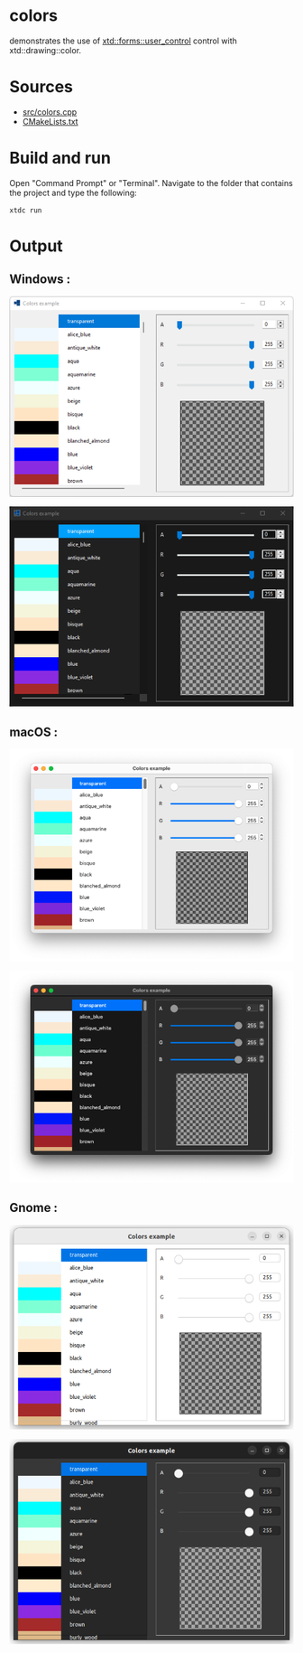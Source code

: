 # colors

demonstrates the use of [xtd::forms::user_control](../../../../src/xtd.forms/include/xtd/forms/user_control.h) control with xtd::drawing::color.

# Sources

* [src/colors.cpp](src/colors.cpp)
* [CMakeLists.txt](CMakeLists.txt)

# Build and run

Open "Command Prompt" or "Terminal". Navigate to the folder that contains the project and type the following:

```shell
xtdc run
```

# Output

## Windows :

![Screenshot](../../../../docs/pictures/examples/colors_w.png)

![Screenshot](../../../../docs/pictures/examples/colors_wd.png)

## macOS :

![Screenshot](../../../../docs/pictures/examples/colors_m.png)

![Screenshot](../../../../docs/pictures/examples/colors_md.png)

## Gnome :

![Screenshot](../../../../docs/pictures/examples/colors_g.png)

![Screenshot](../../../../docs/pictures/examples/colors_gd.png)
